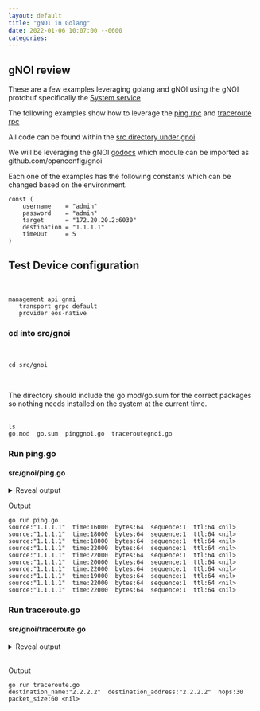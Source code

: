 ```yaml
---
layout: default
title: "gNOI in Golang"
date: 2022-01-06 10:07:00 --0600
categories:
---
```

## gNOI review

These are a few examples leveraging golang and gNOI using the gNOI protobuf specifically the [System service](https://github.com/openconfig/gnoi/blob/master/system/system.proto)

The following examples show how to leverage the [ping rpc](https://github.com/openconfig/gnoi/blob/master/system/system.proto#L41) and [traceroute rpc](https://github.com/openconfig/gnoi/blob/master/system/system.proto#L47)

All code can be found within the [src directory under gnoi](https://github.com/aristanetworks/openmgmt/tree/main/src/gnoi)

We will be leveraging the gNOI [godocs]((https://pkg.go.dev/github.com/openconfig/gnoi)) which module can be imported as github.com/openconfig/gnoi

Each one of the examples has the following constants which can be changed based on the environment.

```golang
const (
	username    = "admin"
	password    = "admin"
	target      = "172.20.20.2:6030"
	destination = "1.1.1.1"
	timeOut     = 5
)
```

## Test Device configuration
<br>

```shell
management api gnmi
   transport grpc default
   provider eos-native
```

### cd into src/gnoi
<br>

```shell
cd src/gnoi
```
<br>

The directory should include the go.mod/go.sum for the correct packages so nothing needs installed on the system at the current time.
<br>
<br>

```shell
ls
go.mod  go.sum  pinggnoi.go  traceroutegnoi.go
```

### Run ping.go

#### src/gnoi/ping.go

<details><summary>Reveal output</summary>
<p>

```golang
package main

import (
	"context"
	"fmt"
	"time"

	log "github.com/golang/glog"
	system "github.com/openconfig/gnoi/system"
	"google.golang.org/grpc"
	"google.golang.org/grpc/metadata"
)

const (
	username    = "admin"
	password    = "admin"
	target      = "172.20.20.2:6030"
	destination = "1.1.1.1"
	timeOut     = 5
)

func main() {
	conn, err := grpc.Dial(target, grpc.WithInsecure())
	if err != nil {
		log.Exitf("Failed to %s Error: %v", target, err)
	}
	defer conn.Close()

	// Create the new grpc service connection
	Sys := system.NewSystemClient(conn)
	// pass in context blank information with the timeout.
	ctx, cancel := context.WithTimeout(context.Background(), time.Second)
	// cancel when the function is over.
	defer cancel()
	// Since Metadata needs a map to pass into the header of gRPC request create a map for it.
	metamap := make(map[string]string)
	// Set the username and password
	metamap["username"] = username
	metamap["password"] = password
	// Set the metadata needed in the metadata package
	md := metadata.New(metamap)
	// set the ctx to use the metadata in every update.
	ctx = metadata.NewOutgoingContext(ctx, md)

	for i := 0; i < 10; i++ {
		response, err := Sys.Ping(ctx, &system.PingRequest{Destination: destination})
		if err != nil {
			log.Fatalf("Error trying to ping: %v", err)
		}
		fmt.Println(response.Recv())
	}
}
```
</p>
</details>

Output
```shell
go run ping.go
source:"1.1.1.1"  time:16000  bytes:64  sequence:1  ttl:64 <nil>
source:"1.1.1.1"  time:18000  bytes:64  sequence:1  ttl:64 <nil>
source:"1.1.1.1"  time:18000  bytes:64  sequence:1  ttl:64 <nil>
source:"1.1.1.1"  time:22000  bytes:64  sequence:1  ttl:64 <nil>
source:"1.1.1.1"  time:22000  bytes:64  sequence:1  ttl:64 <nil>
source:"1.1.1.1"  time:20000  bytes:64  sequence:1  ttl:64 <nil>
source:"1.1.1.1"  time:22000  bytes:64  sequence:1  ttl:64 <nil>
source:"1.1.1.1"  time:19000  bytes:64  sequence:1  ttl:64 <nil>
source:"1.1.1.1"  time:22000  bytes:64  sequence:1  ttl:64 <nil>
source:"1.1.1.1"  time:22000  bytes:64  sequence:1  ttl:64 <nil>
```

### Run traceroute.go


#### src/gnoi/traceroute.go
<details><summary>Reveal output</summary>
<p>
<br>


```golang
package main

import (
	"context"
	"fmt"
	"time"

	log "github.com/golang/glog"
	system "github.com/openconfig/gnoi/system"
	"google.golang.org/grpc"
	"google.golang.org/grpc/metadata"
)

const (
	username    = "admin"
	password    = "admin"
	target      = "172.20.20.2:6030"
	destination = "2.2.2.2"
	timeOut     = 5
)

func main() {
	conn, err := grpc.Dial(target, grpc.WithInsecure())
	if err != nil {
		log.Exitf("Failed to %s Error: %v", target, err)
	}
	defer conn.Close()

	// Create the new grpc service connection
	Sys := system.NewSystemClient(conn)
	// pass in context blank information with the timeout.
	ctx, cancel := context.WithTimeout(context.Background(), time.Second)
	// cancel when the function is over.
	defer cancel()
	// Since Metadata needs a map to pass into the header of gRPC request create a map for it.
	metamap := make(map[string]string)
	// Set the username and password
	metamap["username"] = username
	metamap["password"] = password
	// Set the metadata needed in the metadata package
	md := metadata.New(metamap)
	// set the ctx to use the metadata in every update.
	ctx = metadata.NewOutgoingContext(ctx, md)

	response, err := Sys.Traceroute(ctx, &system.TracerouteRequest{Destination: destination})
	if err != nil {
		log.Fatalf("Cannot trace path: %v", err)
	}
	fmt.Println(response.Recv())
}
```
</p>
</details>
<br>

Output
```shell
go run traceroute.go
destination_name:"2.2.2.2"  destination_address:"2.2.2.2"  hops:30  packet_size:60 <nil>
```